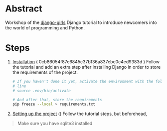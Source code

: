 Abstract
========

Workshop of the [django-girls][] Django tutorial to introduce newcomers into
the world of programming and Python.

Steps
=====

1. [Installation][] ( 0cb86054f87e6845c37b136a837ebc0c4ed9383d )
Follow the tutorial and add an extra step after installing Django in order to
store the requirements of the project.
    ```sh
    # If you haven't done it yet, activate the environment with the following
    # line
    # source .env/bin/activate

    # And after that, store the requirements
    pip freeze --local > requirements.txt
    ```
2. [Setting up the project][] ()
Follow the tutorial steps, but beforehead,
> Make sure you have sqlite3 installed



[django-girls]: http://tutorial.djangogirls.org/en/
[Installation]: http://tutorial.djangogirls.org/en/installation/
[Setting up the project]: http://tutorial.djangogirls.org/en/django_start_project/
